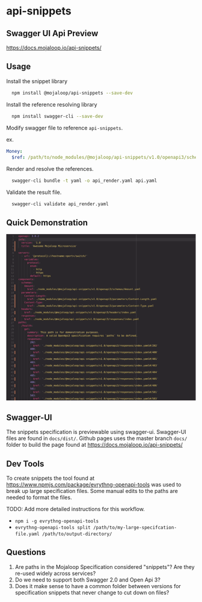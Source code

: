 # api-snippets

## Swagger UI Api Preview

https://docs.mojaloop.io/api-snippets/

## Usage

Install the snippet library
```bash
  npm install @mojaloop/api-snippets --save-dev
```

Install the reference resolving library
```bash
  npm install swagger-cli --save-dev
```

Modify swagger file to reference `api-snippets`.

ex.
```yaml
Money:
  $ref: /path/to/node_modules/@mojaloop/api-snippets/v1.0/openapi3/schemas/Money.yaml
```

Render and resolve the references.
```bash
  swagger-cli bundle -t yaml -o api_render.yaml api.yaml
```

Validate the result file.
```bash
  swagger-cli validate api_render.yaml
```

## Quick Demonstration
![demonstration](./docs/demonstration.gif "Demonstration")

## Swagger-UI

The snippets specification is previewable using swagger-ui. Swagger-UI files
are found in `docs/dist/`. Github pages uses the master branch `docs/` folder
to build the page found at https://docs.mojaloop.io/api-snippets/

## Dev Tools

To create snippets the tool found at https://www.npmjs.com/package/evrythng-openapi-tools
was used to break up large specification files. Some manual edits to the paths
are needed to format the files.

TODO: Add more detailed instructions for this workflow.
- `npm i -g evrythng-openapi-tools`
- `evrythng-openapi-tools split /path/to/my-large-specifcation-file.yaml /path/to/output-directory/`

## Questions

1) Are paths in the Mojaloop Specification considered "snippets"? Are they re-used widely across services?
2) Do we need to support both Swagger 2.0 and Open Api 3?
3) Does it make sense to have a common folder between versions for specification snippets that never change
   to cut down on files?
